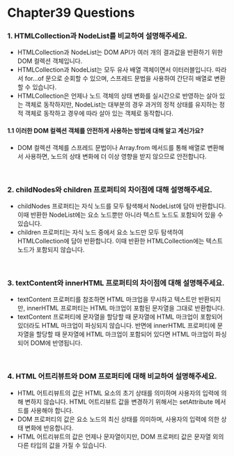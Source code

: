 # Chapter39 Questions

### 1. HTMLCollection과 NodeList를 비교하여 설명해주세요.

- HTMLCollection과 NodeList는 DOM API가 여러 개의 결과값을 반환하기 위한 DOM 컬렉션 객체입니다.
- HTMLCollection과 NodeList는 모두 유사 배열 객체이면서 이터러블입니다. 따라서 for...of 문으로 순회할 수 있으며, 스프레드 문법을 사용하여 간단히 배열로 변환할 수 있습니다.
- HTMLCollection은 언제나 노드 객체의 상태 변화를 실시간으로 반영하는 살아 있는 객체로 동작하지만, NodeList는 대부분의 경우 과거의 정적 상태를 유지하는 정적 객체로 동작하고 경우에 따라 살아 있는 객체로 동작합니다.

#### 1.1 이러한 DOM 컬렉션 객체를 안전하게 사용하는 방법에 대해 알고 계신가요?

- DOM 컬렉션 객체를 스프레드 문법이나 Array.from 메서드를 통해 배열로 변환해서 사용하면, 노드의 상태 변화에 더 이상 영향을 받지 않으므로 안전합니다.

<br>

### 2. childNodes와 children 프로퍼티의 차이점에 대해 설명해주세요.

- childNodes 프로퍼티는 자식 노드를 모두 탐색해서 NodeList에 담아 반환합니다. 이때 반환한 NodeList에는 요소 노드뿐만 아니라 텍스트 노드도 포함되어 있을 수 있습니다.
- children 프로퍼티는 자식 노드 중에서 요소 노드만 모두 탐색하여 HTMLCollection에 담아 반환합니다. 이때 반환한 HTMLCollection에는 텍스트 노드가 포함되지 않습니다.

<br>

### 3. textContent와 innerHTML 프로퍼티의 차이점에 대해 설명해주세요.

- textContent 프로퍼티를 참조하면 HTML 마크업을 무시하고 텍스트만 반환되지만, innerHTML 프로퍼티는 HTML 마크업이 포함된 문자열을 그대로 반환합니다.
- textContent 프로퍼티에 문자열을 할당할 때 문자열에 HTML 마크업이 포함되어 있더라도 HTML 마크업이 파싱되지 않습니다. 반면에 innerHTML 프로퍼티에 문자열을 할당할 때 문자열에 HTML 마크업이 포함되어 있다면 HTML 마크업이 파싱되어 DOM에 반영됩니다.

<br>

### 4. HTML 어트리뷰트와 DOM 프로퍼티에 대해 비교하여 설명해주세요.

- HTML 어트리뷰트의 값은 HTML 요소의 초기 상태를 의미하며 사용자의 입력에 의해 변하지 않습니다. HTML 어트리뷰트 값을 변경하기 위해서는 setAttribute 메서드를 사용해야 합니다.
- DOM 프로퍼티의 값은 요소 노드의 최신 상태를 의미하며, 사용자의 입력에 의한 상태 변화에 반응합니다.
- HTML 어트리뷰트의 값은 언제나 문자열이지만, DOM 프로퍼티 값은 문자열 외의 다른 타입의 값을 가질 수 있습니다.
